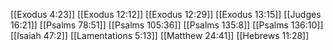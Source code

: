 [[Exodus 4:23]]
[[Exodus 12:12]]
[[Exodus 12:29]]
[[Exodus 13:15]]
[[Judges 16:21]]
[[Psalms 78:51]]
[[Psalms 105:36]]
[[Psalms 135:8]]
[[Psalms 136:10]]
[[Isaiah 47:2]]
[[Lamentations 5:13]]
[[Matthew 24:41]]
[[Hebrews 11:28]]

